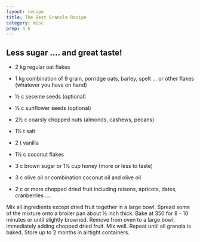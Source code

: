 ```yaml
---
layout: recipe
title: The Best Granola Recipe
category: misc
prep: 4 h
---
```

Less sugar .... and great taste!
---
- 2 kg regular oat flakes
- 1 kg combination of 9 grain, porridge oats, barley, spelt ... or other flakes (whatever you have on hand)
- ½ c seseme seeds (optional)
- ½ c sunflower seeds (optional)
- 2½ c coarsly chopped nuts (almonds, cashews, pecans)
- 1½ t salt
- 2 t vanilla
- 1½ c coconut flakes
- 3 c brown sugar or 1½ cup honey (more or less to taste)
- 3 c olive oil or combination coconut oil and olive oil

- 2 c or more chopped dried fruit including raisons, apricots, dates, cranberries ....

Mix all ingredients except dried fruit together in a large bowl. 
Spread some of the mixture onto a broiler pan about ½ inch thick. Bake at 350 for 8 - 10
minutes or until slightly browned. Remove from oven to a large bowl, immediately adding chopped dried fruit. Mix well. Repeat until all granola is baked. 
Store up to 2 months in airtight containers.
